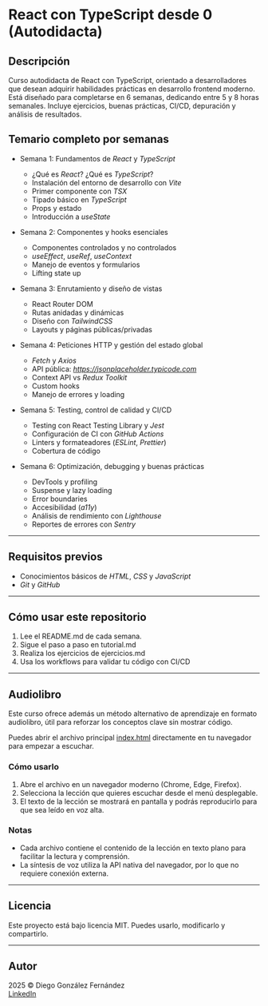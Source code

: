 # React con TypeScript desde 0 (Autodidacta)

## Descripción

Curso autodidacta de React con TypeScript, orientado a desarrolladores que desean adquirir habilidades prácticas en desarrollo frontend moderno. Está diseñado para completarse en 6 semanas, dedicando entre 5 y 8 horas semanales. Incluye ejercicios, buenas prácticas, CI/CD, depuración y análisis de resultados.

## Temario completo por semanas

- Semana 1: Fundamentos de *React* y *TypeScript*
  - ¿Qué es *React*? ¿Qué es *TypeScript*?
  - Instalación del entorno de desarrollo con *Vite*
  - Primer componente con *TSX*
  - Tipado básico en *TypeScript*
  - Props y estado
  - Introducción a *useState*

- Semana 2: Componentes y hooks esenciales
  - Componentes controlados y no controlados
  - *useEffect*, *useRef*, *useContext*
  - Manejo de eventos y formularios
  - Lifting state up

- Semana 3: Enrutamiento y diseño de vistas
  - React Router DOM
  - Rutas anidadas y dinámicas
  - Diseño con *TailwindCSS*
  - Layouts y páginas públicas/privadas

- Semana 4: Peticiones HTTP y gestión del estado global
  - *Fetch* y *Axios*
  - API pública: *<https://jsonplaceholder.typicode.com>*
  - Context API vs *Redux Toolkit*
  - Custom hooks
  - Manejo de errores y loading

- Semana 5: Testing, control de calidad y CI/CD
  - Testing con React Testing Library y *Jest*
  - Configuración de CI con *GitHub Actions*
  - Linters y formateadores (*ESLint*, *Prettier*)
  - Cobertura de código

- Semana 6: Optimización, debugging y buenas prácticas
  - DevTools y profiling
  - Suspense y lazy loading
  - Error boundaries
  - Accesibilidad (*a11y*)
  - Análisis de rendimiento con *Lighthouse*
  - Reportes de errores con *Sentry*

---

## Requisitos previos

- Conocimientos básicos de *HTML*, *CSS* y *JavaScript*
- *Git* y *GitHub*

---

## Cómo usar este repositorio

1. Lee el README.md de cada semana.
2. Sigue el paso a paso en tutorial.md
3. Realiza los ejercicios de ejercicios.md
4. Usa los workflows para validar tu código con CI/CD

---

## Audiolibro

Este curso ofrece además un método alternativo de aprendizaje en formato audiolibro, útil para reforzar los conceptos clave sin mostrar código.

Puedes abrir el archivo principal [index.html](https://verogeid.github.io/qa-autodidacta/courses/dev-and-ia/react/audiolibro/index.html?t=1) directamente en tu navegador para empezar a escuchar.

### Cómo usarlo

1. Abre el archivo en un navegador moderno (Chrome, Edge, Firefox).  
2. Selecciona la lección que quieres escuchar desde el menú desplegable.  
3. El texto de la lección se mostrará en pantalla y podrás reproducirlo para que sea leído en voz alta.  

### Notas

- Cada archivo contiene el contenido de la lección en texto plano para facilitar la lectura y comprensión.  
- La síntesis de voz utiliza la API nativa del navegador, por lo que no requiere conexión externa.

---

## Licencia

Este proyecto está bajo licencia MIT. Puedes usarlo, modificarlo y compartirlo.

---

## Autor

2025 © Diego González Fernández  
[LinkedIn](https://www.linkedin.com/in/diego-gonzalez-fernandez)

